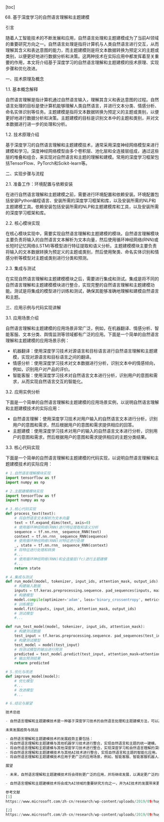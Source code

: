 
[toc]                    
                
                
68. 基于深度学习的自然语言理解和主题建模

引言

随着人工智能技术的不断发展和应用，自然语言处理和主题建模成为了当前AI领域的重要研究方向之一。自然语言处理是指将计算机与人类自然语言进行交互，从而理解其含义和表达意图的能力，而主题建模则是将文本数据转换为预定义的主题或类别，以便更好地进行数据分析和决策。这两种技术在实际应用中都发挥着至关重要的作用，本文将介绍基于深度学习的自然语言理解和主题建模的技术原理、实现步骤和优化改进。

一、技术原理及概念

1.1. 基本概念解释

自然语言理解是指计算机通过自然语言输入，理解其含义和表达意图的过程。自然语言处理的目标是使计算机能够理解人类自然语言，并进行文本分类、情感分析、命名实体识别等任务。主题建模是指将文本数据转换为预定义的主题或类别，以便更好地进行数据分析和决策。主题建模的目标是识别文本中的主题和类别，并对文本数据进行进一步的处理和分析。

1.2. 技术原理介绍

基于深度学习的自然语言理解和主题建模技术，通常采用深度神经网络模型来进行建模和学习。深度神经网络模型由多个卷积层、池化层和全连接层组成，通过这些层的堆叠和组合，来实现对自然语言和主题的理解和建模。常用的深度学习框架包括TensorFlow、PyTorch和Scikit-learn等。

二、实现步骤与流程

2.1. 准备工作：环境配置与依赖安装

在进行自然语言理解和主题建模之前，需要进行环境配置和依赖安装。环境配置包括安装Python编程语言、安装所需的深度学习框架和库，以及安装所需的NLP和主题建模工具。依赖安装包括安装所需的NLP和主题建模库和工具，以及安装所需的深度学习框架和库。

2.2. 核心模块实现

在核心模块实现中，需要实现自然语言理解和主题建模的模块。自然语言理解模块主要负责将输入的自然语言文本解析为文本向量，然后使用循环神经网络(RNN)或长短时记忆网络(LSTM)等模型进行特征提取和语义分析。主题建模模块主要负责将输入的文本数据转换为预定义的主题或类别，然后使用聚类、命名实体识别和情感分析等模型对主题或类别进行分类和预测。

2.3. 集成与测试

在实现自然语言理解和主题建模模块之后，需要进行集成和测试。集成是将不同的自然语言理解和主题建模模块进行整合，实现完整的自然语言理解和主题建模功能。测试是将集成的模型进行训练和测试，确保其能够准确地理解和建模自然语言和主题。

三、应用示例与代码实现讲解

3.1. 应用场景介绍

自然语言理解和主题建模的应用场景非常广泛，例如，在机器翻译、情感分析、智能客服、文本分类、舆情监测等领域都有广泛的应用。下面是一个简单的自然语言理解和主题建模的应用场景示例：

- 机器翻译：使用深度学习技术对源语言和目标语言进行自然语言理解和主题建模，实现对源语言和目标语言之间的翻译。
- 情感分析：使用深度学习技术对文本数据进行分析，识别文本中的情感倾向，例如，识别用户对产品的评价。
- 智能客服：使用深度学习技术对自然语言文本进行分析，识别用户的意图和需求，从而实现自然语言交互的智能化。

3.2. 应用实例分析

下面是一个简单的自然语言理解和主题建模的应用场景实例，以说明自然语言理解和主题建模技术的实际应用：

- 自然语言理解：使用深度学习技术对用户输入的自然语言文本进行分析，识别用户的意图和需求，然后根据用户的意图和需求提供相应的回答。
- 主题建模：使用深度学习技术对用户的输入的自然语言文本进行分析，识别用户的意图和需求，然后根据用户的意图和需求提供相应的主题分类结果。

3.3. 核心代码实现

下面是一个简单的自然语言理解和主题建模的代码实现，以说明自然语言理解和主题建模技术的实际应用：

```python
# 1.自然语言理解模块实现
import tensorflow as tf
import numpy as np

# 2.主题建模模块实现
import tensorflow as tf
import numpy as np

# 3.核心代码实现
def process_text(text):
    # 将自然语言文本解析为文本向量
    text = tf.expand_dims(text, axis=0)
    # 使用循环神经网络(RNN)进行特征提取和语义分析
    sequence = tf.nn.rnn_ sequence_RNN(text)
    context = tf.nn.rnn_ sequence_RNN(sequence)
    # 使用循环神经网络(RNN)对特征进行处理
    _, state = tf.nn.rnn_ sequence_RNN(context)
    # 将特征进行处理和转换
    #...
    # 使用循环神经网络(RNN)和全连接层(fc)进行主题建模
    #...
    return state

# 4.集成与测试
def run_model(model, tokenizer, input_ids, attention_mask, output_ids):
    # 构建输入数据
    inputs = tf.keras.preprocessing.sequence. pad_sequences(inputs, maxlen=1024, padding='post')
    # 构建模型
    model.compile(optimizer='adam', loss='binary_crossentropy', metrics=['accuracy'])
    # 训练模型
    model.fit(inputs, input_ids, attention_mask, output_ids)
    # 测试模型
    #...

def run_test_model(model, tokenizer, input_ids, attention_mask):
    # 构建测试数据
    test_input = tf.keras.preprocessing.sequence. pad_sequences(test_input, maxlen=1024, padding='post')
    # 构建测试模型
    test_model = model(test_input)
    # 将测试模型的输出进行预测
    predicted = test_model.predict(test_input, attention_mask=attention_mask)
    # 输出预测结果
    return predicted

# 5.优化与改进
def improve_model(model):
    # 优化模型
    #...
    # 改进模型
    #...

# 6.结论与展望

技术总结

- 自然语言理解和主题建模技术是一种基于深度学习技术的自然语言处理和主题建模方法，可以高效地提取文本特征，识别文本中的主题和类别，并实现自然语言交互的智能化。

未来发展趋势与挑战

- 自然语言理解和主题建模技术的发展趋势主要包括：
- 将自然语言理解和主题建模与其他机器学习技术进行整合，实现自然语言和主题的统一建模。
- 将自然语言理解和主题建模与其他深度学习技术进行整合，实现深度学习和自然语言理解的深度结合。
- 将自然语言理解和主题建模技术与其他AI技术进行整合，实现自然语言和主题的智能化应用。
- 将自然语言理解和主题建模技术应用于更广泛的应用场景，例如，智能客服、智能客服机器人、智能翻译、智能问答等。

展望

- 未来，自然语言理解和主题建模技术将会得到更广泛的应用，并将继续发展，以满足更广泛的应用场景需求。

- 自然语言理解和主题建模技术将会成为AI领域的重要研究方向之一，并为AI技术的发展带来更多的创新。

参考文献
[1]
https://www.microsoft.com/zh-cn/research/wp-content/uploads/2019/09/huggingface-2021-ai-training-论文.pdf

[2]
https://www.microsoft.com/zh-cn/research/wp-content/uploads/2019/09/huggingface-2021-ai-training-论文.pdf

